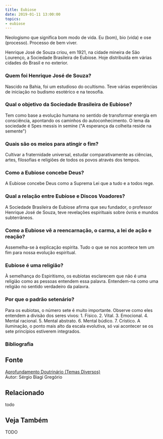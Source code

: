```yaml
---
title: Eubiose
date: 2019-01-11 13:00:00
topics: 
- eubiose
---
```


Neologismo que significa bom modo de vida. Eu (bom), bio (vida) e ose
(processo). Processo de bem viver.

Henrique José de Souza criou, em 1921, na cidade mineira de São
Lourenço, a Sociedade Brasileira de Eubiose. Hoje distribuída em várias
cidades do Brasil e no exterior.

### Quem foi Henrique José de Souza?
Nascido na Bahia, foi um estudioso do ocultismo. Teve várias
experiências de iniciação no budismo esotérico e na teosofia.

### Qual o objetivo da Sociedade Brasileira de Eubiose?
Tem como base a evolução humana no sentido de transformar energia em
consciência, apontando os caminhos do autoconhecimento. O lema da
sociedade é Spes messis in semine ("A esperança da colheita reside na
semente")

### Quais são os meios para atingir o fim?
Cultivar a fraternidade universal, estudar comparativamente as ciências,
artes, filosofias e religiões de todos os povos através dos tempos.

### Como a Eubiose concebe Deus?
A Eubiose concebe Deus como a Suprema Lei que a tudo e a todos rege.

### Qual a relação entre Eubiose e Discos Voadores?
A Sociedade Brasileira de Eubiose afirma que seu fundador, o professor
Henrique José de Souza, teve revelações espirituais sobre óvnis e mundos
subterrâneos.

### Como a Eubiose vê a reencarnação, o carma, a lei de ação e reação?
Assemelha-se à explicação espírita. Tudo o que se nos acontece tem um
fim para nossa evolução espiritual.

### Eubiose é uma religião?
À semelhança do Espiritismo, os eubiotas esclarecem que não é uma
religião como as pessoas entendem essa palavra. Entendem-na como uma
religião no sentido verdadeiro da palavra.

### Por que o padrão setenário?
Para os eubiotas, o número sete é muito importante. Observe como eles
entendem a divisão dos seres vivos: 1. Físico. 2. Vital. 3. Emocional.
4. Mental racional. 5. Mental abstrato. 6. Mental búdico. 7. Crístico. A
iluminação, o ponto mais alto da escala evolutiva, só vai acontecer se
os sete princípios estiverem integrados.

### Bibliografia

## Fonte
[Aprofundamento Doutrinário (Temas Diversos)](https://sites.google.com/view/aprofundamentodoutrinario/eubiose)  
Autor: Sérgio Biagi Gregório



## Relacionado
todo

## Veja Também
TODO


